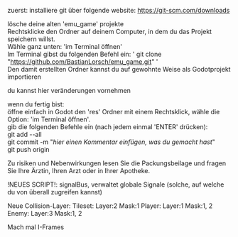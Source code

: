 zuerst: installiere git über folgende website: https://git-scm.com/downloads

lösche deine alten 'emu_game' projekte <br/>
Rechtsklicke den Ordner auf deinem Computer, in dem du das Projekt speichern willst.<br/>
Wähle ganz unten: 'im Terminal öffnen' <br/>
Im Terminal gibst du folgenden Befehl ein: ' git clone "https://github.com/BastianLorsch/emu_game.git" ' <br/>
Den damit erstellten Ordner kannst du auf gewohnte Weise als Godotprojekt importieren <br/>

du kannst hier veränderungen vornehmen

wenn du fertig bist: <br/>
öffne einfach in Godot den 'res' Ordner mit einem Rechtsklick, wähle die Option: 'im Terminal öffnen'. <br/>
gib die folgenden Befehle ein (nach jedem einmal 'ENTER' drücken): <br/>
git add --all <br/>
git commit -m "_hier einen Kommentar einfügen, was du gemacht hast_" <br/>
git push origin <br/>

Zu risiken und Nebenwirkungen lesen Sie die Packungsbeilage und fragen Sie Ihre Ärztin, Ihren Arzt oder in Ihrer Apotheke.


!NEUES SCRIPT!: signalBus, verwaltet globale Signale (solche, auf welche du von überall zugreifen kannst)

Neue Collision-Layer:
  Tileset:   Layer:2 Mask:1
  Player:  Layer:1 Mask:1, 2
  Enemy:  Layer:3 Mask:1, 2


Mach mal I-Frames
